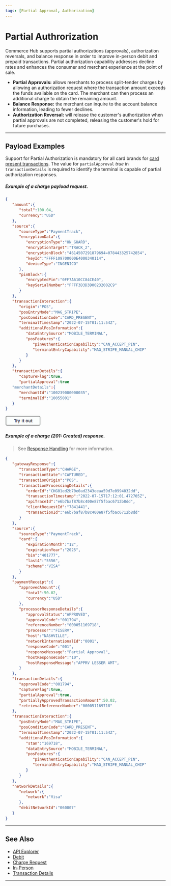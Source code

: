 ```yaml
---
tags: [Partial Approval, Authorization]
---
```


# Partial Authrorization

Commerce Hub supports partial authorizations (approvals), authorization reversals, and balance response in order to improve in-person debit and prepaid transactions. Partial authorization capability addresses decline rates and enhances the consumer and merchant experience at the point of sale.

- **Partial Approvals:** allows merchants to process split-tender charges by allowing an authorization request where the transaction amount exceeds the funds available on the card. The merchant can then process an additional charge to obtain the remaining amount.
- **Balance Response:** the merchant can inquire to the account balance information, leading to fewer declines.
- **Authorization Reversal:** will release the customer's authorization when partial approvals are not completed, releasing the customer's hold for future purchases.

---

## Payload Examples

Support for Partial Authorization is mandatory for all card brands for [card present transactions](?path=docs/Getting-Started/Getting-Started-InPerson.md). The value for `partialApproval` _true_ in `transactionDetails` is required to identify the terminal is capable of partial authorization responses.

<!--
type: tab
titles: Request, Response
-->

##### Example of a charge payload request.

```json
{
   "amount":{
      "total":100.04,
      "currency":"USD"
   },
   "source":{
      "sourceType":"PaymentTrack",
      "encryptionData":{
         "encryptionType":"ON_GUARD",
         "encryptionTarget":"TRACK_2",
         "encryptionBlock":"4614507291879694=078443325742854",
         "keyId":"FFFF109700000E4000340114",
         "deviceType":"INGENICO"
      },
      "pinBlock":{
         "encryptedPin":"0FF7A610CC84CE40",
         "keySerialNumber":"FFFF3D3D3D00232002C9"
      }
   },
   "transactionInteraction":{
      "origin":"POS",
      "posEntryMode":"MAG_STRIPE",
      "posConditionCode":"CARD_PRESENT",
      "terminalTimestamp":"2022-07-15T01:11:54Z",
      "additionalPosInformation":{
         "dataEntrySource":"MOBILE_TERMINAL",
         "posFeatures":{
            "pinAuthenticationCapability":"CAN_ACCEPT_PIN",
            "terminalEntryCapability":"MAG_STRIPE_MANUAL_CHIP"
         }
      }
   },
   "transactionDetails":{
      "captureFlag":true,
      "partialApproval":true
   "merchantDetails":{
      "merchantId":"100239000000035",
      "terminalId":"10055001"
   }
}
```

[![Try it out](../../../../assets/images/button.png)](../api/?type=post&path=/payments/v1/charges)

<!--
type: tab
-->

##### Example of a charge (201: Created) response.

<!-- theme: info -->
> See [Response Handling](?path=docs/Resources/Guides/Response-Codes/Response-Handling.md) for more information.

```json
{
   "gatewayResponse":{
      "transactionType":"CHARGE",
      "transactionState":"CAPTURED",
      "transactionOrigin":"POS",
      "transactionProcessingDetails":{
         "orderId":"CHG01ed2b70e0ad2343eeaa59d7e0994032dd",
         "transactionTimestamp":"2022-07-15T17:12:01.472705Z",
         "apiTraceId":"e6b7baf87b8c400e87f5fbac6712b8dd",
         "clientRequestId":"7841441",
         "transactionId":"e6b7baf87b8c400e87f5fbac6712b8dd"
      }
   },
   "source":{
      "sourceType":"PaymentTrack",
      "card":{
         "expirationMonth":"12",
         "expirationYear":"2025",
         "bin":"401777",
         "last4":"5556",
         "scheme":"VISA"
      }
   },
   "paymentReceipt":{
      "approvedAmount":{
         "total":50.02,
         "currency":"USD"
      },
      "processorResponseDetails":{
         "approvalStatus":"APPROVED",
         "approvalCode":"001794",
         "referenceNumber":"000051169718",
         "processor":"FISERV",
         "host":"NASHVILLE",
         "networkInternationalId":"0001",
         "responseCode":"001",
         "responseMessage":"Partial Approval",
         "hostResponseCode":"10",
         "hostResponseMessage":"APPRV LESSER AMT",
      }
   },
   "transactionDetails":{
      "approvalCode":"001794",
      "captureFlag":true,
      "partialApproval":true,
      "partiallyApprovedTransactionAmount":50.02,
      "retrievalReferenceNumber":"000051169718"
   },
   "transactionInteraction":{
      "posEntryMode":"MAG_STRIPE",
      "posConditionCode":"CARD_PRESENT",
      "terminalTimestamp":"2022-07-15T01:11:54Z",
      "additionalPosInformation":{
         "stan":"169718",
         "dataEntrySource":"MOBILE_TERMINAL",
         "posFeatures":{
            "pinAuthenticationCapability":"CAN_ACCEPT_PIN",
            "terminalEntryCapability":"MAG_STRIPE_MANUAL_CHIP"
         }
      }
   },
   "networkDetails":{
      "network":{
         "network":"Visa"
      },
      "debitNetworkId":"060007"
   }
}
```

<!-- type: tab-end -->


---

## See Also

- [API Explorer](../api/?type=post&path=/payments/v1/charges)
- [Debit](?path=docs/In-Person/Debit/Smart-Routing.md)
- [Charge Request](?path=docs/Resources/API-Documents/Payments/Charges.md)
- [In-Person](?path=docs/Getting-Started/Getting-Started-InPerson.md)
- [Transaction Details](?path=docs/Resources/Master-Data/Transaction-Details.md)

---
